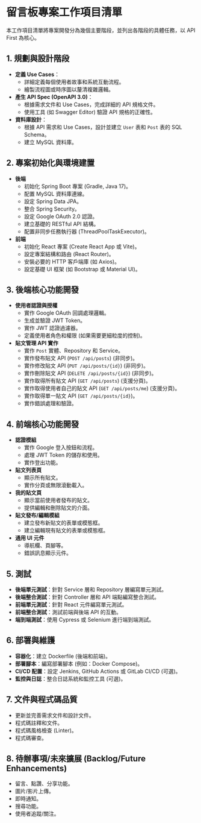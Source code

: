 # 留言板專案工作項目清單

本工作項目清單將專案開發分為幾個主要階段，並列出各階段的具體任務，以 API First 為核心。

## 1. 規劃與設計階段

*   **定義 Use Cases**：
    *   詳細定義每個使用者故事和系統互動流程。
    *   繪製流程圖或時序圖以釐清複雜邏輯。
*   **產生 API Spec (OpenAPI 3.0)**：
    *   根據需求文件和 Use Cases，完成詳細的 API 規格文件。
    *   使用工具 (如 Swagger Editor) 驗證 API 規格的正確性。
*   **資料庫設計**：
    *   根據 API 需求和 Use Cases，設計並建立 `User` 表和 `Post` 表的 SQL Schema。
    *   建立 MySQL 資料庫。

## 2. 專案初始化與環境建置

*   **後端**
    *   初始化 Spring Boot 專案 (Gradle, Java 17)。
    *   配置 MySQL 資料庫連線。
    *   設定 Spring Data JPA。
    *   整合 Spring Security。
    *   設定 Google OAuth 2.0 認證。
    *   建立基礎的 RESTful API 結構。
    *   配置非同步任務執行器 (ThreadPoolTaskExecutor)。
*   **前端**
    *   初始化 React 專案 (Create React App 或 Vite)。
    *   設定專案結構和路由 (React Router)。
    *   安裝必要的 HTTP 客戶端庫 (如 Axios)。
    *   設定基礎 UI 框架 (如 Bootstrap 或 Material UI)。

## 3. 後端核心功能開發

*   **使用者認證與授權**
    *   實作 Google OAuth 回調處理邏輯。
    *   生成並驗證 JWT Token。
    *   實作 JWT 認證過濾器。
    *   定義使用者角色和權限 (如果需要更細粒度的控制)。
*   **貼文管理 API 實作**
    *   實作 `Post` 實體、Repository 和 Service。
    *   實作發布貼文 API (`POST /api/posts`) (非同步)。
    *   實作修改貼文 API (`PUT /api/posts/{id}`) (非同步)。
    *   實作刪除貼文 API (`DELETE /api/posts/{id}`) (非同步)。
    *   實作取得所有貼文 API (`GET /api/posts`) (支援分頁)。
    *   實作取得使用者自己的貼文 API (`GET /api/posts/me`) (支援分頁)。
    *   實作取得單一貼文 API (`GET /api/posts/{id}`)。
    *   實作錯誤處理和驗證。

## 4. 前端核心功能開發

*   **認證模組**
    *   實作 Google 登入按鈕和流程。
    *   處理 JWT Token 的儲存和使用。
    *   實作登出功能。
*   **貼文列表頁**
    *   顯示所有貼文。
    *   實作分頁或無限滾動載入。
*   **我的貼文頁**
    *   顯示當前使用者發布的貼文。
    *   提供編輯和刪除貼文的介面。
*   **貼文發布/編輯模組**
    *   建立發布新貼文的表單或模態框。
    *   建立編輯現有貼文的表單或模態框。
*   **通用 UI 元件**
    *   導航欄、頁腳等。
    *   錯誤訊息顯示元件。

## 5. 測試

*   **後端單元測試**：針對 Service 層和 Repository 層編寫單元測試。
*   **後端整合測試**：針對 Controller 層和 API 端點編寫整合測試。
*   **前端單元測試**：針對 React 元件編寫單元測試。
*   **前端整合測試**：測試前端與後端 API 的互動。
*   **端到端測試**：使用 Cypress 或 Selenium 進行端到端測試。

## 6. 部署與維護

*   **容器化**：建立 Dockerfile (後端和前端)。
*   **部署腳本**：編寫部署腳本 (例如：Docker Compose)。
*   **CI/CD 配置**：設定 Jenkins, GitHub Actions 或 GitLab CI/CD (可選)。
*   **監控與日誌**：整合日誌系統和監控工具 (可選)。

## 7. 文件與程式碼品質

*   更新並完善需求文件和設計文件。
*   程式碼註釋和文件。
*   程式碼風格檢查 (Linter)。
*   程式碼審查。

## 8. 待辦事項/未來擴展 (Backlog/Future Enhancements)

*   留言、點讚、分享功能。
*   圖片/影片上傳。
*   即時通知。
*   搜尋功能。
*   使用者追蹤/關注。